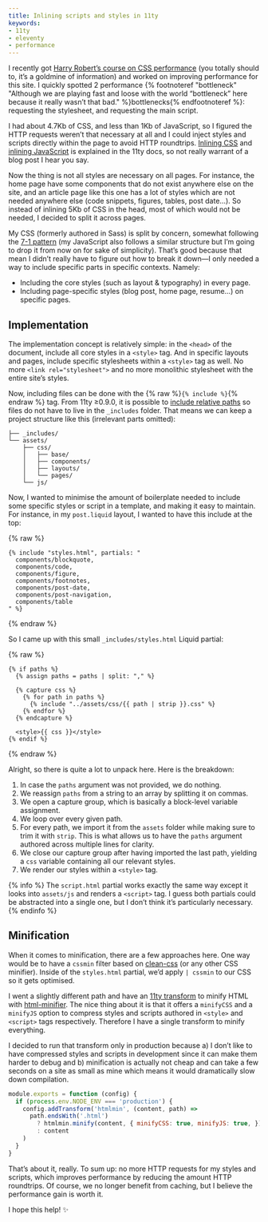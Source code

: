 ```yaml
---
title: Inlining scripts and styles in 11ty
keywords:
- 11ty
- eleventy
- performance
---
```


I recently got [Harry Robert’s course on CSS performance](https://gumroad.com/l/eihdtmcwf) (you totally should to, it’s a goldmine of information) and worked on improving performance for this site. I quickly spotted 2 performance {% footnoteref "bottleneck" "Although we are playing fast and loose with the world “bottleneck” here because it really wasn’t that bad." %}bottlenecks{% endfootnoteref %}: requesting the stylesheet, and requesting the main script.

I had about 4.7Kb of CSS, and less than 1Kb of JavaScript, so I figured the HTTP requests weren’t that necessary at all and I could inject styles and scripts directly within the page to avoid HTTP roundtrips. [Inlining CSS](https://www.11ty.dev/docs/quicktips/inline-css/) and [inlining JavaScript](https://www.11ty.dev/docs/quicktips/inline-js/) is explained in the 11ty docs, so not really warrant of a blog post I hear you say.

Now the thing is not all styles are necessary on all pages. For instance, the home page have some components that do not exist anywhere else on the site, and an article page like this one has a lot of styles which are not needed anywhere else (code snippets, figures, tables, post date…). So instead of inlining 5Kb of CSS in the head, most of which would not be needed, I decided to split it across pages.

My CSS (formerly authored in Sass) is split by concern, somewhat following the [7-1 pattern](https://sass-guidelin.es/#the-7-1-pattern) (my JavaScript also follows a similar structure but I’m going to drop it from now on for sake of simplicity). That’s good because that mean I didn’t really have to figure out how to break it down—I only needed a way to include specific parts in specific contexts. Namely:

- Including the core styles (such as layout & typography) in every page.
- Including page-specific styles (blog post, home page, resume…) on specific pages.

## Implementation

The implementation concept is relatively simple: in the `<head>` of the document, include all core styles in a `<style>` tag. And in specific layouts and pages, include specific stylesheets within a `<style>` tag as well. No more `<link rel="stylesheet">` and no more monolithic stylesheet with the entire site’s styles. 

Now, including files can be done with the {% raw %}`{% include %}`{% endraw %} tag. From 11ty ≥0.9.0, it is possible to [include relative paths](https://www.11ty.dev/docs/languages/liquid/#supported-features) so files do not have to live in the `_includes` folder. That means we can keep a project structure like this (irrelevant parts omitted):

```
├── _includes/
└── assets/
    ├── css/
    │   ├── base/
    │   ├── components/
    │   ├── layouts/
    │   └── pages/
    └── js/
```

Now, I wanted to minimise the amount of boilerplate needed to include some specific styles or script in a template, and making it easy to maintain. For instance, in my `post.liquid` layout, I wanted to have this include at the top:

{% raw %}
```
{% include "styles.html", partials: "
  components/blockquote,
  components/code,
  components/figure,
  components/footnotes,
  components/post-date,
  components/post-navigation,
  components/table
" %}
```
{% endraw %}

So I came up with this small `_includes/styles.html` Liquid partial:

{% raw %}
```
{% if paths %}
  {% assign paths = paths | split: "," %}

  {% capture css %}
    {% for path in paths %}
      {% include "../assets/css/{{ path | strip }}.css" %}
    {% endfor %}
  {% endcapture %}

  <style>{{ css }}</style>
{% endif %}
```
{% endraw %}

Alright, so there is quite a lot to unpack here. Here is the breakdown:

1. In case the `paths` argument was not provided, we do nothing.
2. We reassign `paths` from a string to an array by splitting it on commas.
3. We open a capture group, which is basically a block-level variable assignment.
4. We loop over every given path.
5. For every path, we import it from the `assets` folder while making sure to trim it with `strip`. This is what allows us to have the `paths` argument authored across multiple lines for clarity.
6. We close our capture group after having imported the last path, yielding a `css` variable containing all our relevant styles.
7. We render our styles within a `<style>` tag.

{% info %}
The `script.html` partial works exactly the same way except it looks into `assets/js` and renders a `<script>` tag. I guess both partials could be abstracted into a single one, but I don’t think it’s particularly necessary.
{% endinfo %}

## Minification

When it comes to minification, there are a few approaches here. One way would be to have a `cssmin` filter based on [clean-css](https://github.com/jakubpawlowicz/clean-css) (or any other CSS minifier). Inside of the `styles.html` partial, we’d apply `| cssmin` to our CSS so it gets optimised. 

I went a slightly different path and have an [11ty transform](https://www.11ty.dev/docs/config/#transforms) to minify HTML with [html-minifier](https://github.com/kangax/html-minifier). The nice thing about it is that it offers a `minifyCSS` and a `minifyJS` option to compress styles and scripts authored in `<style>` and `<script>` tags respectively. Therefore I have a single transform to minify everything.

I decided to run that transform only in production because a) I don’t like to have compressed styles and scripts in development since it can make them harder to debug and b) minification is actually not cheap and can take a few seconds on a site as small as mine which means it would dramatically slow down compilation.

```js
module.exports = function (config) {
  if (process.env.NODE_ENV === 'production') {
    config.addTransform('htmlmin', (content, path) =>
      path.endsWith('.html')
        ? htmlmin.minify(content, { minifyCSS: true, minifyJS: true, })
        : content
    )
  }
}
```

That’s about it, really. To sum up: no more HTTP requests for my styles and scripts, which improves performance by reducing the amount HTTP roundtrips. Of course, we no longer benefit from caching, but I believe the performance gain is worth it. 

I hope this help! ✨
